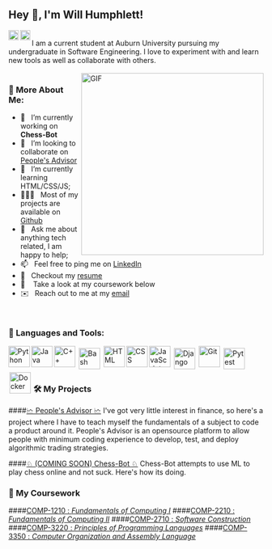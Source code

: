 ## Hey 👋, I'm Will Humphlett!
<a href="https://www.linkedin.com/in/WillHumphlett/" target="_blank"><img align="left" alt="LinkedIn" height="20px" src="https://img.shields.io/badge/LinkedIn-0077B5?style=for-the-badge&logo=linkedin&logoColor=white"></a>
<a href="https://discordapp.com/users/yotta#4099/" target="_blank"><img align="left" alt="Discord" height="20px" src="https://img.shields.io/badge/Discord-7289DA?style=for-the-badge&logo=discord&logoColor=white"></a>

<br/>
I am a current student at Auburn University pursuing my undergraduate in Software Engineering. I love to experiment with and learn new tools as well as collaborate with others. 
<br/>
<br/>

<img align="right" alt="GIF" src="https://media.giphy.com/media/SWoSkN6DxTszqIKEqv/giphy.gif" width="360px"/>
  
### 🧐 More About Me:

- 🔭 &nbsp; I’m currently working on **Chess-Bot**
- 🤝 &nbsp; I’m looking to collaborate on [People's Advisor](https://github.com/Wumphlett/Peoples-Advisor)
- 🌱 &nbsp; I’m currently learning HTML/CSS/JS; 
- 👨🏻‍💻 &nbsp; Most of my projects are available on [Github](https://github.com/Wumphlett?tab=repositories)
- 💬 &nbsp; Ask me about anything tech related, I am happy to help;
- 📫 &nbsp; Feel free to ping me on [LinkedIn](https://www.linkedin.com/in/WillHumphlett/)
- 📝 &nbsp; Checkout my [resume](TODO)
- 📓 &nbsp;&nbsp; Take a look at my coursework below
- ✉️ &nbsp; Reach out to me at my [email](mailto:will@humphlett.net)

<br>

### 🔨 Languages and Tools:
<a href="https://www.python.org" target="_blank"><img align="left" alt="Python" height="42px" src="https://raw.githubusercontent.com/rahul-jha98/github_readme_icons/main/language_and_tools/square/python/python.svg"></a>
<a href="https://www.java.com" target="_blank"><img align="left" alt="Java" height="42px" src="https://raw.githubusercontent.com/rahul-jha98/github_readme_icons/main/language_and_tools/square/java/java.svg"></a>
<a href="https://www.cplusplus.org/" target="_blank"><img align="left" alt="C++" height="42px" src="https://raw.githubusercontent.com/rahul-jha98/github_readme_icons/main/language_and_tools/square/c++/c++.svg"></a>
<a href="https://www.gnu.org/software/bash/" target="_blank"><img align="left" alt="Bash" height="42px" style="padding: 4px" src="https://upload.wikimedia.org/wikipedia/commons/thumb/4/4b/Bash_Logo_Colored.svg/768px-Bash_Logo_Colored.svg.png"></a>
<a href="https://html.spec.whatwg.org/" target="_blank"> <img align="left" alt="HTML" height="42px"  src="https://raw.githubusercontent.com/rahul-jha98/github_readme_icons/main/language_and_tools/square/html/html.svg"> </a>
<a href="https://www.w3.org/Style/CSS/" target="_blank"> <img align="left" alt="CSS" height="42px"  src="https://raw.githubusercontent.com/rahul-jha98/github_readme_icons/main/language_and_tools/square/css/css.svg"> </a>
<a href="https://developer.mozilla.org/en-US/docs/Web/JavaScript" target="_blank"> <img align="left" alt="JavaScript" height="42px"  src="https://raw.githubusercontent.com/rahul-jha98/github_readme_icons/main/language_and_tools/square/javascript/javascript.svg"></a>
<a href="https://www.djangoproject.com/" target="_blank"> <img alt="Django" style="padding: 4px" src="https://seeklogo.com/images/D/django-logo-4C5ECF7036-seeklogo.com.png" align="left" alt="git" height='42px'/></a>
<a href="https://git-scm.com/" target="_blank"> <img src="https://raw.githubusercontent.com/rahul-jha98/github_readme_icons/main/language_and_tools/square/git-scm/git-scm.svg" align="left" alt="Git" height='42px'/></a>
<a href="https://docs.pytest.org/en/6.2.x/" target="_blank"> <img alt="Pytest" style="padding: 4px" src="https://bruhin.software/img/logos/pytest.svg" align="left" alt="git" height='42px'/></a>
<a href="https://www.docker.com/" target="_blank"> <img alt="Docker" style="padding: 2px" src="https://www.instana.com/media/01_INSTANA_IconSet_docker.svg" align="left" alt="git" height='42px'/></a>

<br>
<br>
<br>

### 🛠️ My Projects
####<a href="https://github.com/Wumphlett/Peoples-Advisor" target="_blank" style="text-decorations:none; color:inherit;">🗠 People's Advisor 🗠</a>
I've got very little interest in finance, so here's a project where I have to teach myself the fundamentals of a subject to code a product around it.
People's Advisor is an opensource platform to allow people with minimum coding experience to develop, test, and deploy algorithmic trading strategies.
  
####<a href="" target="_blank" style="text-decorations:none; color:inherit;">♘ (COMING SOON) Chess-Bot ♘</a>
Chess-Bot attempts to use ML to play chess online and not suck. Here's how its doing.

### 📓 My Coursework
####<a href="https://github.com/Wumphlett/COMP-1210" target="_blank" style="text-decorations:none; color:inherit;">COMP-1210 : _Fundamentals of Computing I_</a>
####<a href="https://github.com/Wumphlett/COMP-2210" target="_blank" style="text-decorations:none; color:inherit;">COMP-2210 : _Fundamentals of Computing II_</a>
####<a href="https://github.com/Wumphlett/COMP-2710" target="_blank" style="text-decorations:none; color:inherit;">COMP-2710 : _Software Construction_</a>
####<a href="https://github.com/Wumphlett/COMP-3220" target="_blank" style="text-decorations:none; color:inherit;">COMP-3220 : _Principles of Programming Languages_</a>
####<a href="https://github.com/Wumphlett/COMP-3350" target="_blank" style="text-decorations:none; color:inherit;">COMP-3350 : _Computer Organization and Assembly Language_</a>


<!--
### 📊 Github Stats
<a href='https://github.com/Wumphlett/github-stats-transparent'>
  
![Stats Overview](https://raw.githubusercontent.com/Wumphlett/github-stats-transparent/output/generated/overview.svg)
![Most Used Languages](https://raw.githubusercontent.com/Wumphlett/github-stats-transparent/output/generated/languages.svg)

</a>
<br>

TODO add section for coursework
-!>
